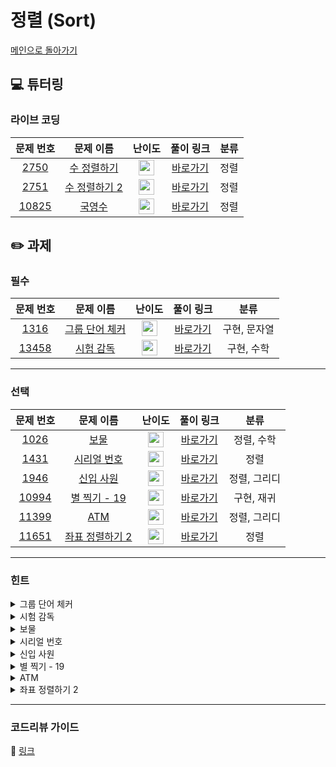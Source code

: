 # 정렬 (Sort)

[메인으로 돌아가기](https://github.com/Altu-Bitu/Notice)

## 💻 튜터링

### 라이브 코딩

|문제 번호|문제 이름|난이도|풀이 링크|분류|
| :-----: | :-----: | :-----: | :-----: | :-----: |
|<a href="https://www.acmicpc.net/problem/2750" target="_blank">2750</a>|<a href="https://www.acmicpc.net/problem/2750" target="_blank">수 정렬하기</a>|<img height="25px" width="25px" src="https://static.solved.ac/tier_small/5.svg"/>|[바로가기](https://github.com/Altu-Bitu/Notice/blob/main/9%EC%9B%94%203%EC%9D%BC%20-%20%EC%A0%95%EB%A0%AC/%EB%9D%BC%EC%9D%B4%EB%B8%8C%20%EC%BD%94%EB%94%A9/2750.cpp)|정렬|
|<a href="https://www.acmicpc.net/problem/2751" target="_blank">2751</a>|<a href="https://www.acmicpc.net/problem/2751" target="_blank">수 정렬하기 2</a>|<img height="25px" width="25px" src="https://static.solved.ac/tier_small/6.svg"/>|[바로가기](https://github.com/Altu-Bitu/Notice/blob/main/9%EC%9B%94%203%EC%9D%BC%20-%20%EC%A0%95%EB%A0%AC/%EB%9D%BC%EC%9D%B4%EB%B8%8C%20%EC%BD%94%EB%94%A9/2751.cpp)|정렬|
|<a href="https://www.acmicpc.net/problem/10825" target="_blank">10825</a>|<a href="https://www.acmicpc.net/problem/10825" target="_blank">국영수</a>|<img height="25px" width="25px" src="https://static.solved.ac/tier_small/7.svg"/>|[바로가기](https://github.com/Altu-Bitu/Notice/blob/main/9%EC%9B%94%203%EC%9D%BC%20-%20%EC%A0%95%EB%A0%AC/%EB%9D%BC%EC%9D%B4%EB%B8%8C%20%EC%BD%94%EB%94%A9/10825.cpp)|정렬|


## ✏️ 과제

### 필수

|문제 번호|문제 이름|난이도|풀이 링크|분류|
| :-----: | :-----: | :-----: | :-----: | :-----: |
|<a href="https://www.acmicpc.net/problem/1316" target="_blank">1316</a>|<a href="https://www.acmicpc.net/problem/1316" target="_blank">그룹 단어 체커</a>|<img height="25px" width="25px" src="https://static.solved.ac/tier_small/6.svg"/>|[바로가기](https://github.com/Altu-Bitu/Notice/blob/main/9%EC%9B%94%203%EC%9D%BC%20-%20%EC%A0%95%EB%A0%AC/%EA%B3%BC%EC%A0%9C/1316.cpp)|구현, 문자열|
|<a href="https://www.acmicpc.net/problem/13458" target="_blank">13458</a>|<a href="https://www.acmicpc.net/problem/13458" target="_blank">시험 감독</a>|<img height="25px" width="25px" src="https://static.solved.ac/tier_small/4.svg"/>|[바로가기](https://github.com/Altu-Bitu/Notice/blob/main/9%EC%9B%94%203%EC%9D%BC%20-%20%EC%A0%95%EB%A0%AC/%EA%B3%BC%EC%A0%9C/13458.cpp)|구현, 수학|


---

### 선택

|문제 번호|문제 이름|난이도|풀이 링크|분류|
| :-----: | :-----: | :-----: | :-----: | :-----: |
|<a href="https://www.acmicpc.net/problem/1026" target="_blank">1026</a>|<a href="https://www.acmicpc.net/problem/1026" target="_blank">보물</a>|<img height="25px" width="25px" src="https://static.solved.ac/tier_small/7.svg"/>|[바로가기](https://github.com/Altu-Bitu/Notice/blob/main/9%EC%9B%94%203%EC%9D%BC%20-%20%EC%A0%95%EB%A0%AC/%EA%B3%BC%EC%A0%9C/1026.cpp)|정렬, 수학|
|<a href="https://www.acmicpc.net/problem/1431" target="_blank">1431</a>|<a href="https://www.acmicpc.net/problem/1431" target="_blank">시리얼 번호</a>|<img height="25px" width="25px" src="https://static.solved.ac/tier_small/8.svg"/>|[바로가기](https://github.com/Altu-Bitu/Notice/blob/main/9%EC%9B%94%203%EC%9D%BC%20-%20%EC%A0%95%EB%A0%AC/%EA%B3%BC%EC%A0%9C/1431.cpp)|정렬|
|<a href="https://www.acmicpc.net/problem/1946" target="_blank">1946</a>|<a href="https://www.acmicpc.net/problem/1946" target="_blank">신입 사원</a>|<img height="25px" width="25px" src="https://static.solved.ac/tier_small/10.svg"/>|[바로가기](https://github.com/Altu-Bitu/Notice/blob/main/9%EC%9B%94%203%EC%9D%BC%20-%20%EC%A0%95%EB%A0%AC/%EA%B3%BC%EC%A0%9C/1946.cpp)|정렬, 그리디|
|<a href="https://www.acmicpc.net/problem/10994" target="_blank">10994</a>|<a href="https://www.acmicpc.net/problem/10994" target="_blank">별 찍기 - 19</a>|<img height="25px" width="25px" src="https://static.solved.ac/tier_small/7.svg"/>|[바로가기](https://github.com/Altu-Bitu/Notice/blob/main/9%EC%9B%94%203%EC%9D%BC%20-%20%EC%A0%95%EB%A0%AC/%EA%B3%BC%EC%A0%9C/10994.cpp)|구현, 재귀|
|<a href="https://www.acmicpc.net/problem/11399" target="_blank">11399</a>|<a href="https://www.acmicpc.net/problem/11399" target="_blank">ATM</a>|<img height="25px" width="25px" src="https://static.solved.ac/tier_small/8.svg"/>|[바로가기](https://github.com/Altu-Bitu/Notice/blob/main/9%EC%9B%94%203%EC%9D%BC%20-%20%EC%A0%95%EB%A0%AC/%EA%B3%BC%EC%A0%9C/11399.cpp)|정렬, 그리디|
|<a href="https://www.acmicpc.net/problem/11651" target="_blank">11651</a>|<a href="https://www.acmicpc.net/problem/11651" target="_blank">좌표 정렬하기 2</a>|<img height="25px" width="25px" src="https://static.solved.ac/tier_small/6.svg"/>|[바로가기](https://github.com/Altu-Bitu/Notice/blob/main/9%EC%9B%94%203%EC%9D%BC%20-%20%EC%A0%95%EB%A0%AC/%EA%B3%BC%EC%A0%9C/11651.cpp)|정렬|


---

### 힌트

<details>
<summary>그룹 단어 체커</summary>
<div markdown="1">
&nbsp;&nbsp;&nbsp;&nbsp;이 알파벳이 이전에도 등장했었는지 알려면 어떻게 해야할까요? 알파벳은 26개밖에 없어요.
</div>
</details>

<details>
<summary>시험 감독</summary>
<div markdown="1">
&nbsp;&nbsp;&nbsp;&nbsp;반드시 있어야 하는 사람부터 배치해볼까요?
</div>
</details>

<details>
<summary>보물</summary>
<div markdown="1">
&nbsp;&nbsp;&nbsp;&nbsp;하지 말라고 하면 괜히 더 하고 싶어지지 않아요?
</div>
</details>

<details>
<summary>시리얼 번호</summary>
<div markdown="1">
&nbsp;&nbsp;&nbsp;&nbsp;char를 어떻게 int로 바꿀까요? 아스키 코드에 대해 알아보세요
</div>
</details>

<details>
<summary>신입 사원</summary>
<div markdown="1">
&nbsp;&nbsp;&nbsp;&nbsp;둘을 동시에 비교하려 하니 너무 힘들어요. 하나의 심사 순위만 비교하게 하려면 어떻게 해야 할까요?
</div>
</details>

<details>
<summary>별 찍기 - 19</summary>
<div markdown="1">
&nbsp;&nbsp;&nbsp;&nbsp;계속 들여다 보니 별 속에 별이 있는 것 같지 않나요? 어떤 모양의 별이 반복될까요?
</div>
</details>

<details>
<summary>ATM</summary>
<div markdown="1">
&nbsp;&nbsp;&nbsp;&nbsp;난 과자 하나만 살건데 내 앞사람이 10만원어치 장을 봤을 때, 줄을 서면서 어떤 생각을 했었는지 떠올려봐요.
</div>
</details>

<details>
<summary>좌표 정렬하기 2</summary>
<div markdown="1">
&nbsp;&nbsp;&nbsp;&nbsp;pair container에 대해 알아보세요
</div>
</details>

---

### 코드리뷰 가이드

🔗 [링크](https://www.notion.so/0903-8d859692616e4b9d8919bec5f20873d4)
